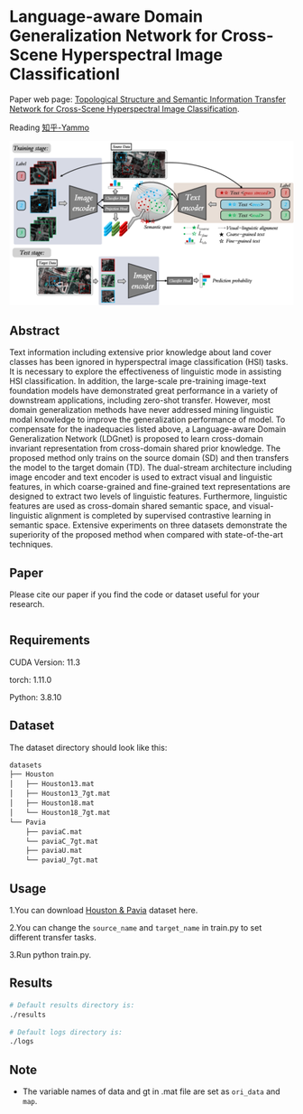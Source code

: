 # Language-aware Domain Generalization Network for Cross-Scene Hyperspectral Image Classificationl

Paper web page: [Topological Structure and Semantic Information Transfer Network for Cross-Scene Hyperspectral Image Classification](https://ieeexplore.ieee.org/document/9540028).

Reading [知乎-Yammo](https://zhuanlan.zhihu.com/p/582966086)

<p align='center'>
  <img src='figure/LDGnet.png' width="800px">
</p>

## Abstract

Text information including extensive prior knowledge about land cover classes has been ignored in hyperspectral image classification (HSI) tasks. It is necessary to explore the effectiveness of linguistic mode in assisting HSI classification. In addition, the large-scale pre-training image-text foundation models have demonstrated great performance in a variety of downstream applications, including zero-shot transfer. However, most domain generalization methods have never addressed mining linguistic modal knowledge to improve the generalization performance of model. To compensate for the inadequacies listed above, a Language-aware Domain Generalization Network (LDGnet) is proposed to learn cross-domain invariant representation from cross-domain shared prior knowledge. The proposed method only trains on the source domain (SD) and then transfers the model to the target domain (TD). The dual-stream architecture including image encoder and text encoder is used to extract visual and linguistic features, in which coarse-grained and fine-grained text representations are designed to extract two levels of linguistic features. Furthermore, linguistic features are used as cross-domain shared semantic space, and visual-linguistic alignment is completed by supervised contrastive learning in semantic space. Extensive experiments on three datasets demonstrate the superiority of the proposed method when compared with state-of-the-art techniques.

## Paper

Please cite our paper if you find the code or dataset useful for your research.

```

```

## Requirements

CUDA Version: 11.3

torch: 1.11.0

Python: 3.8.10

## Dataset

The dataset directory should look like this:

```bash
datasets
├── Houston
│   ├── Houston13.mat
│   ├── Houston13_7gt.mat
│   ├── Houston18.mat
│   └── Houston18_7gt.mat
└── Pavia
    ├── paviaC.mat
    └── paviaC_7gt.mat
    ├── paviaU.mat
    └── paviaU_7gt.mat

```

## Usage

1.You can download [Houston &amp; Pavia](https://github.com/YuxiangZhang-BIT/Data-CSHSI) dataset here. 

2.You can change the `source_name` and `target_name` in train.py to set different transfer tasks.

3.Run python train.py.

## Results

```bash
# Default results directory is:
./results
```

```bash
# Default logs directory is:
./logs
```

## Note

- The variable names of data and gt in .mat file are set as `ori_data` and `map`.
